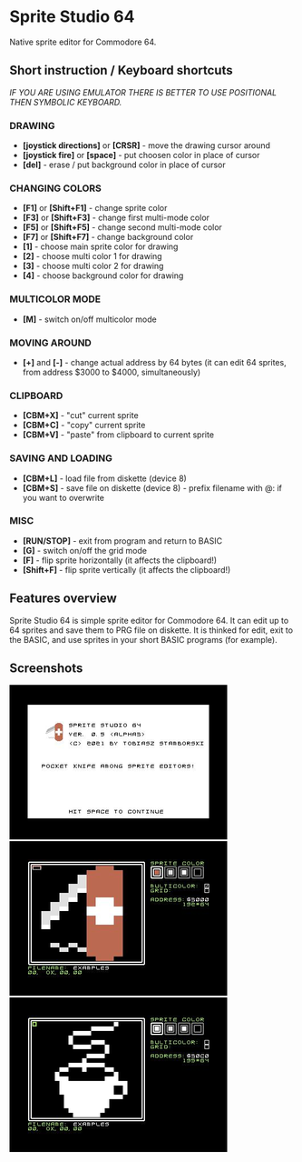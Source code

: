 # Sprite Studio 64
Native sprite editor for Commodore 64.
## Short instruction / Keyboard shortcuts
*IF YOU ARE USING EMULATOR THERE IS BETTER TO USE POSITIONAL THEN SYMBOLIC KEYBOARD.*
### DRAWING
* **[joystick directions]** or **[CRSR]** - move the drawing cursor around
* **[joystick fire]** or **[space]** - put choosen color in place of cursor
* **[del]** - erase / put background color in place of cursor
### CHANGING COLORS
* **[F1]** or **[Shift+F1]** - change sprite color
* **[F3]** or **[Shift+F3]** - change first multi-mode color
* **[F5]** or **[Shift+F5]** - change second multi-mode color
* **[F7]** or **[Shift+F7]** - change background color
* **[1]** - choose main sprite color for drawing
* **[2]** - choose multi color 1 for drawing
* **[3]** - choose multi color 2 for drawing
* **[4]** - choose background color for drawing
### MULTICOLOR MODE
* **[M]** - switch on/off multicolor mode
### MOVING AROUND
* **[+]** and **[-]** - change actual address by 64 bytes (it can edit 64 sprites, from address $3000 to $4000, simultaneously)
### CLIPBOARD
* **[CBM+X]** - "cut" current sprite
* **[CBM+C]** - "copy" current sprite
* **[CBM+V]** - "paste" from clipboard to current sprite
### SAVING AND LOADING
* **[CBM+L]** - load file from diskette (device 8)
* **[CBM+S]** - save file on diskette (device 8) - prefix filename with @: if you want to overwrite
### MISC
* **[RUN/STOP]** - exit from program and return to BASIC
* **[G]** - switch on/off the grid mode
* **[F]** - flip sprite horizontally (it affects the clipboard!)
* **[Shift+F]** - flip sprite vertically (it affects the clipboard!)
## Features overview
Sprite Studio 64 is simple sprite editor for Commodore 64. It can edit up to 64 sprites and save them to PRG file on diskette.
It is thinked for edit, exit to the BASIC, and use sprites in your short BASIC programs (for example).
## Screenshots
![Screenshot 1](screenshot-0.jpg)
![Screenshot 2](screenshot-1.jpg)
![Screenshot 3](screenshot-2.jpg)
